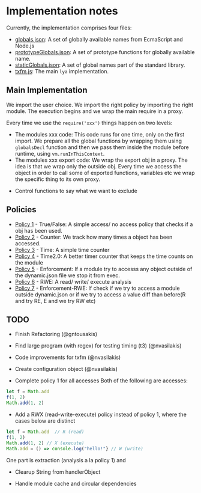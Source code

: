 # Implementation notes

Currently, the implementation comprises four files:

* [globals.json](./globals.json): A set of globally available names from EcmaScript and Node.js
* [prototypeGlobals.json](./prototypeGlobals.json): A set of prototype functions for globally available name.
* [staticGlobals.json](./staticGlobals.json): A set of global names part of the standard library.
* [txfm.js](./txfm.js): The main `lya` implementation.

## Main Implementation

We import the user choice. We import the right policy by importing the right module.
The execution begins and we wrap the main require in a proxy.

Every time we use the `require('xxx')` things happen on two levels: 

* The modules xxx code: This code runs for one time, only on the first import. 
We prepare all the global functions by wrapping them using `globalsDecl` function and 
then we pass them inside the module before runtime, using `vm.runInThisContext`.  
* The modules xxx export code: We wrap the export obj in a proxy. The idea is that we wrap
only the outside obj. Every time we access the object in order to call some of exported functions,
variables etc we wrap the specific thing to its own proxy.  

+ Control functions to say what we want to exclude

## Policies

* [Policy 1](./policy1.js) - True/False: A simple access/ no access policy that checks if a obj has been used.
* [Policy 2](./policy2.js) - Counter: We track how many times a object has been accessed.
* [Policy 3](./policy3.js) - Time: A simple time counter 
* [Policy 4](./policy4.js) - Time2.0: A better timer counter that keeps the time counts on the module
* [Policy 5](./policy5.js) - Enforcement: If a module try to accesss any object outside of the dynamic.json file we
stop it from exec.
* [Policy 6](./policy6.js) - RWE: A read/ write/ execute analysis
* [Policy 7](./policy7.js) - Enforcement-RWE: If check if we try to access a module outside dynamic.json or if we try
to access a value diff than before(R and try RE, E and we try RW etc)

## TODO

* Finish Refactoring (@gntousakis)

* Find large program (with regex) for testing timing (t3) (@nvasilakis)

* Code improvements for txfm (@nvasilakis)

* Create configuration object (@nvasilakis)

* Complete policy 1 for all accesses
Both of the following are accesses:

```JavaScript
let f = Math.add 
f(1, 2)
Math.add(1, 2)
  ```

* Add a RWX (read-write-execute) policy instead of policy 1, where the cases below are distinct
```JavaScript
let f = Math.add  // R (read)
f(1, 2)
Math.add(1, 2) // X (execute)
Math.add = () => console.log("hello!"} // W (write)
```
One part is extraction (analysis a la policy 1) and 

* Clearup String from handlerObject

* Handle module cache and circular dependencies
